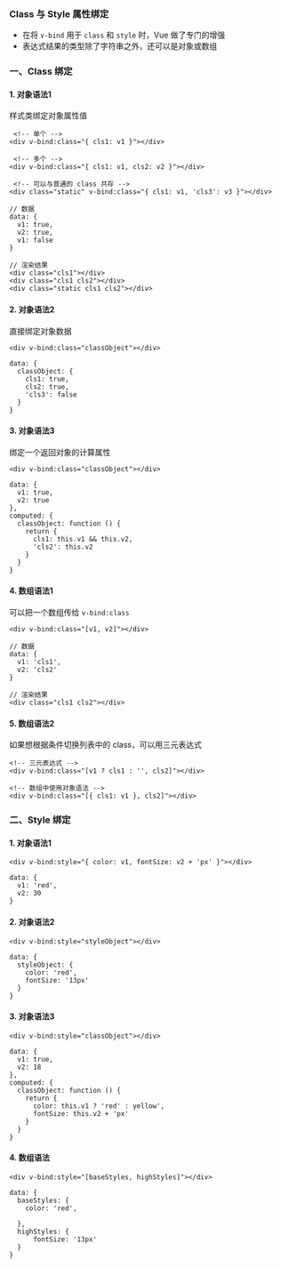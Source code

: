 ### Class 与 Style 属性绑定
* 在将 `v-bind` 用于 `class` 和 `style` 时，Vue 做了专门的增强
* 表达式结果的类型除了字符串之外，还可以是对象或数组

### 一、Class 绑定
#### 1. 对象语法1
样式类绑定对象属性值

```
 <!-- 单个 -->
<div v-bind:class="{ cls1: v1 }"></div>

 <!-- 多个 -->
<div v-bind:class="{ cls1: v1, cls2: v2 }"></div>

 <!-- 可以与普通的 class 共存 -->
<div class="static" v-bind:class="{ cls1: v1, 'cls3': v3 }"></div>

// 数据
data: {
  v1: true,
  v2: true,
  v1: false
}

// 渲染结果
<div class="cls1"></div>
<div class="cls1 cls2"></div>
<div class="static cls1 cls2"></div>
```

#### 2. 对象语法2
直接绑定对象数据

```
<div v-bind:class="classObject"></div>

data: {
  classObject: {
    cls1: true,
    cls2: true,
    'cls3': false
  }
}
```

#### 3. 对象语法3
绑定一个返回对象的计算属性

```
<div v-bind:class="classObject"></div>

data: {
  v1: true,
  v2: true
},
computed: {
  classObject: function () {
    return {
      cls1: this.v1 && this.v2,
      'cls2': this.v2
    }
  }
}
```


#### 4. 数组语法1
可以把一个数组传给 `v-bind:class`

```
<div v-bind:class="[v1, v2]"></div>

// 数据
data: {
  v1: 'cls1',
  v2: 'cls2'
}

// 渲染结果
<div class="cls1 cls2"></div>
```

#### 5. 数组语法2
如果想根据条件切换列表中的 class，可以用三元表达式

```
<!-- 三元表达式 -->
<div v-bind:class="[v1 ? cls1 : '', cls2]"></div>

<!-- 数组中使用对象语法 -->
<div v-bind:class="[{ cls1: v1 }, cls2]"></div>
```




### 二、Style 绑定
#### 1. 对象语法1
```
<div v-bind:style="{ color: v1, fontSize: v2 + 'px' }"></div>

data: {
  v1: 'red',
  v2: 30
}
```

#### 2. 对象语法2
```
<div v-bind:style="styleObject"></div>

data: {
  styleObject: {
    color: 'red',
    fontSize: '13px'
  }
}
```


#### 3. 对象语法3
```
<div v-bind:style="classObject"></div>

data: {
  v1: true,
  v2: 18
},
computed: {
  classObject: function () {
    return {
      color: this.v1 ? 'red' : yellow',
      fontSize: this.v2 + 'px'
    }
  }
}
```


#### 4. 数组语法
```
<div v-bind:style="[baseStyles, highStyles]"></div>

data: {
  baseStyles: {
    color: 'red',
    
  },
  highStyles: {
      fontSize: '13px'
  }
}
```

